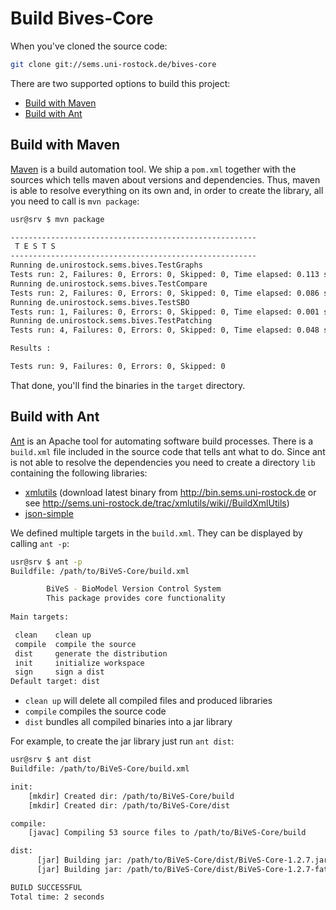 Build Bives-Core 
==================

When you've cloned the source code:

```sh
git clone git://sems.uni-rostock.de/bives-core
```

There are two supported options to build this project:

* [Build with Maven](#build-with-maven)
* [Build with Ant](#build-with-ant)


Build with Maven 
-----------------
[Maven](https://maven.apache.org/) is a build automation tool. We ship a `pom.xml`  together with the sources which tells maven about versions and dependencies. Thus, maven is able to resolve everything on its own and, in order to create the library, all you need to call is `mvn package`:

```sh
usr@srv $ mvn package

-------------------------------------------------------
 T E S T S
-------------------------------------------------------
Running de.unirostock.sems.bives.TestGraphs
Tests run: 2, Failures: 0, Errors: 0, Skipped: 0, Time elapsed: 0.113 sec
Running de.unirostock.sems.bives.TestCompare
Tests run: 2, Failures: 0, Errors: 0, Skipped: 0, Time elapsed: 0.086 sec
Running de.unirostock.sems.bives.TestSBO
Tests run: 1, Failures: 0, Errors: 0, Skipped: 0, Time elapsed: 0.001 sec
Running de.unirostock.sems.bives.TestPatching
Tests run: 4, Failures: 0, Errors: 0, Skipped: 0, Time elapsed: 0.048 sec

Results :

Tests run: 9, Failures: 0, Errors: 0, Skipped: 0
```

That done, you'll find the binaries in the `target` directory.

Build with Ant 
---------------

[Ant](https://ant.apache.org/) is an Apache tool for automating software build processes. There is a `build.xml` file included in the source code that tells ant what to do. Since ant is not able to resolve the dependencies you need to create a directory `lib` containing the following libraries:

* [xmlutils](http://sems.uni-rostock.de/trac/xmlutils/wiki) (download latest binary from http://bin.sems.uni-rostock.de or see http://sems.uni-rostock.de/trac/xmlutils/wiki//BuildXmlUtils)
* [json-simple](https://code.google.com/p/json-simple/)

We defined multiple targets in the `build.xml`. They can be displayed by calling `ant -p`:

```sh
usr@srv $ ant -p
Buildfile: /path/to/BiVeS-Core/build.xml

        BiVeS - BioModel Version Control System
        This package provides core functionality
    
Main targets:

 clean    clean up
 compile  compile the source
 dist     generate the distribution
 init     initialize workspace
 sign     sign a dist
Default target: dist
```

* `clean up` will delete all compiled files and produced libraries
* `compile` compiles the source code
* `dist` bundles all compiled binaries into a jar library

For example, to create the jar library just run `ant dist`:

```sh
usr@srv $ ant dist
Buildfile: /path/to/BiVeS-Core/build.xml

init:
    [mkdir] Created dir: /path/to/BiVeS-Core/build
    [mkdir] Created dir: /path/to/BiVeS-Core/dist

compile:
    [javac] Compiling 53 source files to /path/to/BiVeS-Core/build

dist:
      [jar] Building jar: /path/to/BiVeS-Core/dist/BiVeS-Core-1.2.7.jar
      [jar] Building jar: /path/to/BiVeS-Core/dist/BiVeS-Core-1.2.7-fat.jar

BUILD SUCCESSFUL
Total time: 2 seconds
```

